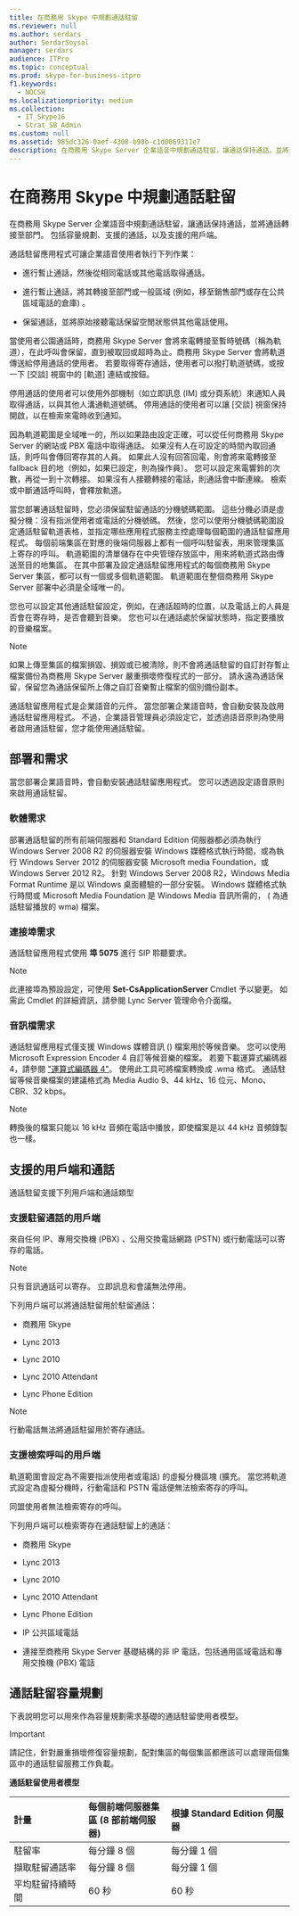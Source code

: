 ```yaml
---
title: 在商務用 Skype 中規劃通話駐留
ms.reviewer: null
ms.author: serdars
author: SerdarSoysal
manager: serdars
audience: ITPro
ms.topic: conceptual
ms.prod: skype-for-business-itpro
f1.keywords:
  - NOCSH
ms.localizationpriority: medium
ms.collection:
  - IT_Skype16
  - Strat_SB_Admin
ms.custom: null
ms.assetid: 985dc326-0aef-4308-b98b-c1d0069311e7
description: 在商務用 Skype Server 企業語音中規劃通話駐留，讓通話保持通話，並將通話轉接至部門。 包括容量規劃、支援的通話，以及支援的用戶端。
---
```


# <a name="plan-for-call-park-in-skype-for-business"></a>在商務用 Skype 中規劃通話駐留
 
在商務用 Skype Server 企業語音中規劃通話駐留，讓通話保持通話，並將通話轉接至部門。 包括容量規劃、支援的通話，以及支援的用戶端。
  
通話駐留應用程式可讓企業語音使用者執行下列作業：
  
- 進行暫止通話，然後從相同電話或其他電話取得通話。
    
- 進行暫止通話，將其轉接至部門或一般區域 (例如，移至銷售部門或存在公共區域電話的倉庫) 。
    
- 保留通話，並將原始接聽電話保留空閒狀態供其他電話使用。
    
當使用者公園通話時，商務用 Skype Server 會將來電轉接至暫時號碼（稱為軌道），在此呼叫會保留，直到被取回或超時為止。商務用 Skype Server 會將軌道傳送給停用通話的使用者。 若要取得寄存通話，使用者可以撥打軌道號碼，或按一下 [交談] 視窗中的 [軌道] 連結或按鈕。 
  
停用通話的使用者可以使用外部機制（如立即訊息 (IM) 或分頁系統）來通知人員取得通話，以與其他人溝通軌道號碼。 停用通話的使用者可以讓 [交談] 視窗保持開啟，以在檢索來電時收到通知。
  
因為軌道範圍是全域唯一的，所以如果路由設定正確，可以從任何商務用 Skype Server 的網站或 PBX 電話中取得通話。 如果沒有人在可設定的時間內取回通話，則呼叫會傳回寄存其的人員。 如果此人沒有回答回電，則會將來電轉接至 fallback 目的地（例如，如果已設定，則為操作員）。 您可以設定來電響鈴的次數，再從一到十次轉接。 如果沒有人接聽轉接的電話，則通話會中斷連線。 檢索或中斷通話呼叫時，會釋放軌道。
  
當您部署通話駐留時，您必須保留駐留通話的分機號碼範圍。 這些分機必須是虛擬分機：沒有指派使用者或電話的分機號碼。 然後，您可以使用分機號碼範圍設定通話駐留軌道表格，並指定哪些應用程式服務主控處理每個範圍的通話駐留應用程式。 每個前端集區在對應的後端伺服器上都有一個呼叫駐留表，用來管理集區上寄存的呼叫。 軌道範圍的清單儲存在中央管理存放區中，用來將軌道式路由傳送至目的地集區。 在其中部署及設定通話駐留應用程式的每個商務用 Skype Server 集區，都可以有一個或多個軌道範圍。 軌道範圍在整個商務用 Skype Server 部署中必須是全域唯一的。 
  
您也可以設定其他通話駐留設定，例如，在通話超時的位置，以及電話上的人員是否會在寄存時，是否會聽到音樂。 您也可以在通話處於保留狀態時，指定要播放的音樂檔案。
  
> [!NOTE]
> 如果上傳至集區的檔案損毀、損毀或已被清除，則不會將通話駐留的自訂封存暫止檔案備份為商務用 Skype Server 嚴重損壞修復程式的一部分。 請永遠為通話保留，保留您為通話保留所上傳之自訂音樂暫止檔案的個別備份副本。 
  
通話駐留應用程式是企業語音的元件。 當您部署企業語音時，會自動安裝及啟用通話駐留應用程式。 不過，企業語音管理員必須設定它，並透過語音原則為使用者啟用通話駐留，您才能使用通話駐留。
  
## <a name="deployment-and-requirements"></a>部署和需求

當您部署企業語音時，會自動安裝通話駐留應用程式。 您可以透過設定語音原則來啟用通話駐留。
  
### <a name="software-requirements"></a>軟體需求

部署通話駐留的所有前端伺服器和 Standard Edition 伺服器都必須為執行 Windows Server 2008 R2 的伺服器安裝 Windows 媒體格式執行時間，或為執行 Windows Server 2012 的伺服器安裝 Microsoft media Foundation，或Windows Server 2012 R2。 針對 Windows Server 2008 R2，Windows Media Format Runtime 是以 Windows 桌面體驗的一部分安裝。 Windows 媒體格式執行時間或 Microsoft Media Foundation 是 Windows Media 音訊所需的， ( 為通話駐留播放的 wma) 檔案。
  
### <a name="port-requirements"></a>連接埠需求

通話駐留應用程式使用 **埠 5075**  進行 SIP 聆聽要求。
    
> [!NOTE]
> 此連接埠為預設設定，可使用 **Set-CsApplicationServer** Cmdlet 予以變更。 如需此 Cmdlet 的詳細資訊，請參閱 Lync Server 管理命令介面檔。
  
### <a name="audio-file-requirements"></a>音訊檔需求

通話駐留應用程式僅支援 Windows 媒體音訊 () 檔案用於等候音樂。 您可以使用 Microsoft Expression Encoder 4 自訂等候音樂的檔案。 若要下載運算式編碼器4，請參閱   ["運算式編碼器 4"](https://go.microsoft.com/fwlink/p/?linkId=202843)。 使用此工具可將檔案轉換成 .wma 格式。 通話駐留等候音樂檔案的建議格式為 Media Audio 9、44 kHz、16 位元、Mono、CBR、32 kbps。
  
> [!NOTE]
> 轉換後的檔案只能以 16 kHz 音頻在電話中播放，即使檔案是以 44 kHz 音頻錄製也一樣。 
  
## <a name="supported-clients-and-calls"></a>支援的用戶端和通話

通話駐留支援下列用戶端和通話類型
  
### <a name="clients-supported-for-parking-calls"></a>支援駐留通話的用戶端

來自任何 IP、專用交換機 (PBX) 、公用交換電話網路 (PSTN) 或行動電話可以寄存的電話。
  
> [!NOTE]
> 只有音訊通話可以寄存。 立即訊息和會議無法停用。 
  
下列用戶端可以將通話駐留用於駐留通話：
  
- 商務用 Skype
    
- Lync 2013
    
- Lync 2010
    
- Lync 2010 Attendant
    
- Lync Phone Edition
    
> [!NOTE]
> 行動電話無法將通話駐留用於寄存通話。 
  
### <a name="clients-supported-for-retrieving-calls"></a>支援檢索呼叫的用戶端

軌道範圍會設定為不需要指派使用者或電話) 的虛擬分機區塊 (擴充。 當您將軌道式設定為虛擬分機時，行動電話和 PSTN 電話便無法檢索寄存的呼叫。
  
同盟使用者無法檢索寄存的呼叫。
  
下列用戶端可以檢索寄存在通話駐留上的通話：
  
- 商務用 Skype
    
- Lync 2013
    
- Lync 2010
    
- Lync 2010 Attendant
    
- Lync Phone Edition
    
- IP 公共區域電話
    
- 連接至商務用 Skype Server 基礎結構的非 IP 電話，包括通用區域電話和專用交換機 (PBX) 電話
    
## <a name="call-park-capacity-planning"></a>通話駐留容量規劃

下表說明您可以用來作為容量規劃需求基礎的通話駐留使用者模型。
  
> [!IMPORTANT]
> 請記住，針對嚴重損壞修復容量規劃，配對集區的每個集區都應該可以處理兩個集區中的通話駐留服務工作負載。 
  
**通話駐留使用者模型**

|**計量**|**每個前端伺服器集  <br/>  區 (8 部前端伺服器)**|**根據 Standard Edition 伺服器**|
|:-----|:-----|:-----|
|駐留率  <br/> |每分鐘 8 個  <br/> |每分鐘 1 個  <br/> |
|擷取駐留通話率  <br/> |每分鐘 8 個  <br/> |每分鐘 1 個  <br/> |
|平均駐留持續時間  <br/> |60 秒  <br/> |60 秒  <br/> |
   

